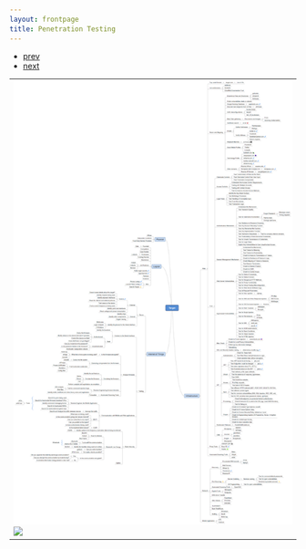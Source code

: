 ```yaml
---
layout: frontpage
title: Penetration Testing
---
```


<div class="navbar">
  <div class="navbar-inner">
      <ul class="nav">
          <li><a href="isletc6_fig4.html">prev</a></li>
          <li><a href="tian2016_fig4.html">next</a></li>
      </ul>
  </div>
</div>

<table class="wide">
<tr>
  <td class="center">
    <img src="assets/bigpublpics/iplotCorr.png" alt="Penetration Testing" title="Penetration Testing"/>
    <img src="../assets/bigpublpics/iplotCorr.png"
  </td>
</tr>
</table>
